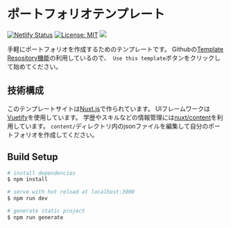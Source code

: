 # ポートフォリオテンプレート

[![Netlify Status](https://api.netlify.com/api/v1/badges/da262c35-7aca-4d47-870e-1ec8e0a8a741/deploy-status)](https://app.netlify.com/sites/mystifying-knuth-7bec75/deploys)
[![License: MIT](https://img.shields.io/badge/License-MIT-yellow.svg)](https://opensource.org/licenses/MIT)
<a href="https://github.com/badges/shields/generate">
  <img src="https://img.shields.io/badge/use%20this-template-blue?logo=github">
</a>

手軽にポートフォリオを作成するためのテンプレートです。
Githubの[Template Resository機能](https://docs.github.com/en/repositories/creating-and-managing-repositories/creating-a-repository-from-a-template)の利用しているので、　`Use this template`ボタンをクリックして始めてください。

## 技術構成
このテンプレートサイトは[Nuxt.js](https://nuxtjs.org/)で作られています。
UIフレームワークは[Vuetify](https://vuetifyjs.com/ja/)を使用しています。
学歴やスキルなどの情報管理には[nuxt/content](https://content.nuxtjs.org/ja/)を利用しています。
`content/`ディレクトリ内のjsonファイルを編集して自分のポートフォリオを作成してください。

## Build Setup

```bash
# install dependencies
$ npm install

# serve with hot reload at localhost:3000
$ npm run dev

# generate static project
$ npm run generate
```

